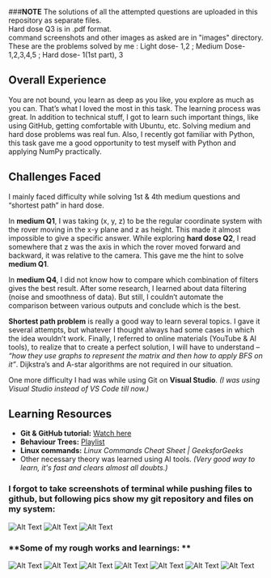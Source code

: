###**NOTE**
The solutions of all the attempted questions are uploaded in this repository as separate files.  
Hard dose Q3 is in .pdf format.  
command screenshots and other images as asked are in "images" directory.  
These are the problems solved by me : Light dose- 1,2 ; Medium Dose- 1,2,3,4,5 ; Hard dose- 1(1st part), 3  


## **Overall Experience**  
You are not bound, you learn as deep as you like, you explore as much as you can. That’s what I loved the most in this task.
The learning process was great. In addition to technical stuff, I got to learn such important things, like using GitHub, getting comfortable with Ubuntu, etc.
Solving medium and hard dose problems was real fun. Also, I recently got familiar with Python, this task gave me a good opportunity to test myself with Python and applying NumPy practically.  


## **Challenges Faced**  
I mainly faced difficulty while solving 1st & 4th medium questions and “shortest path” in hard dose.  

In **medium Q1**, I was taking (x, y, z) to be the regular coordinate system with the rover moving in the x-y plane and z as height. This made it almost impossible to give a specific answer.
While exploring **hard dose Q2**, I read somewhere that z was the axis in which the rover moved forward and backward, it was relative to the camera. This gave me the hint to solve **medium Q1**.  

In **medium Q4**, I did not know how to compare which combination of filters gives the best result. After some research, I learned about data filtering (noise and smoothness of data).
But still, I couldn’t automate the comparison between various outputs and conclude which is the best.  

**Shortest path problem** is really a good way to learn several topics. I gave it several attempts, but whatever I thought always had some cases in which the idea wouldn’t work.
Finally, I referred to online materials (YouTube & AI tools), to realize that to create a perfect solution, I will have to understand – *“how they use graphs to represent the matrix and then how to apply BFS on it”*.
Dijkstra’s and A-star algorithms are not required in our situation.  

One more difficulty I had was while using Git on **Visual Studio**. *(I was using Visual Studio instead of VS Code till now.)*  


## **Learning Resources**  
- **Git & GitHub tutorial:** [Watch here](https://www.youtube.com/watch?v=Ez8F0nW6S-w&t=1454s)  
- **Behaviour Trees:** [Playlist](https://www.youtube.com/playlist?list=PLFQdM4LOGDr_vYJuo8YTRcmv3FrwczdKg)  
- **Linux commands:** *Linux Commands Cheat Sheet | GeeksforGeeks*  
- Other necessary theory was learned using AI tools. *(Very good way to learn, it's fast and clears almost all doubts.)*  


### **I forgot to take screenshots of terminal while pushing files to github, but following pics show my git repository and files on my system:**

![Alt Text](images/windows_git_dir.jpeg)
![Alt Text](images/linux_git_commands_1.jpeg)
![Alt Text](images/linux_git_commands_2.jpeg)


### **Some of my rough works and learnings: **

![Alt Text](images/1.jpeg)
![Alt Text](images/2.jpeg)
![Alt Text](images/3.jpeg)
![Alt Text](images/4.jpeg)
![Alt Text](images/5.jpeg)
![Alt Text](images/6.jpeg)
![Alt Text](images/7.jpeg)
